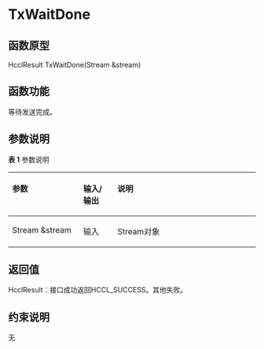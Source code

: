 # TxWaitDone 

## 函数原型<a name="zh-cn_topic_0000001956458801_section7717mcpsimp"></a>

HcclResult TxWaitDone\(Stream &stream\)

## 函数功能<a name="zh-cn_topic_0000001956458801_section7720mcpsimp"></a>

等待发送完成。

## 参数说明<a name="zh-cn_topic_0000001956458801_section7723mcpsimp"></a>

**表 1**  参数说明

<a name="zh-cn_topic_0000001956458801_table7725mcpsimp"></a>
<table><thead align="left"><tr id="zh-cn_topic_0000001956458801_row7732mcpsimp"><th class="cellrowborder" valign="top" width="28.71%" id="mcps1.2.4.1.1"><p id="zh-cn_topic_0000001956458801_p7734mcpsimp"><a name="zh-cn_topic_0000001956458801_p7734mcpsimp"></a><a name="zh-cn_topic_0000001956458801_p7734mcpsimp"></a>参数</p>
</th>
<th class="cellrowborder" valign="top" width="13.86%" id="mcps1.2.4.1.2"><p id="zh-cn_topic_0000001956458801_p7736mcpsimp"><a name="zh-cn_topic_0000001956458801_p7736mcpsimp"></a><a name="zh-cn_topic_0000001956458801_p7736mcpsimp"></a>输入/输出</p>
</th>
<th class="cellrowborder" valign="top" width="57.43000000000001%" id="mcps1.2.4.1.3"><p id="zh-cn_topic_0000001956458801_p7738mcpsimp"><a name="zh-cn_topic_0000001956458801_p7738mcpsimp"></a><a name="zh-cn_topic_0000001956458801_p7738mcpsimp"></a>说明</p>
</th>
</tr>
</thead>
<tbody><tr id="zh-cn_topic_0000001956458801_row7740mcpsimp"><td class="cellrowborder" valign="top" width="28.71%" headers="mcps1.2.4.1.1 "><p id="zh-cn_topic_0000001956458801_p7742mcpsimp"><a name="zh-cn_topic_0000001956458801_p7742mcpsimp"></a><a name="zh-cn_topic_0000001956458801_p7742mcpsimp"></a>Stream &amp;stream</p>
</td>
<td class="cellrowborder" valign="top" width="13.86%" headers="mcps1.2.4.1.2 "><p id="zh-cn_topic_0000001956458801_p7744mcpsimp"><a name="zh-cn_topic_0000001956458801_p7744mcpsimp"></a><a name="zh-cn_topic_0000001956458801_p7744mcpsimp"></a>输入</p>
</td>
<td class="cellrowborder" valign="top" width="57.43000000000001%" headers="mcps1.2.4.1.3 "><p id="zh-cn_topic_0000001956458801_p7746mcpsimp"><a name="zh-cn_topic_0000001956458801_p7746mcpsimp"></a><a name="zh-cn_topic_0000001956458801_p7746mcpsimp"></a>Stream对象</p>
</td>
</tr>
</tbody>
</table>

## 返回值<a name="zh-cn_topic_0000001956458801_section7747mcpsimp"></a>

HcclResult：接口成功返回HCCL\_SUCCESS。其他失败。

## 约束说明<a name="zh-cn_topic_0000001956458801_section7750mcpsimp"></a>

无

